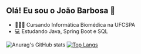 ## Olá! Eu sou o João Barbosa 👋

- 👨🏽‍🎓 Cursando Informática Biomédica na UFCSPA
- 💻 Estudando Java, Spring Boot e SQL

![Anurag's GitHub stats](https://github-readme-stats.vercel.app/api?username=bfjoao&show_icons=true&theme=merko)
[![Top Langs](https://github-readme-stats.vercel.app/api/top-langs/?username=bfjoao)](https://github.com/anuraghazra/github-readme-stats)
